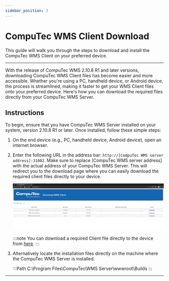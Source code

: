 ```yaml
---
sidebar_position: 3
---
```


# CompuTec WMS Client Download

This guide will walk you through the steps to download and install the CompuTec WMS Client on your preferred device.

---

With the release of CompuTec WMS 2.10.8 R1 and later versions, downloading CompuTec WMS Client files has become easier and more accessible. Whether you're using a PC, handheld device, or Android device, the process is streamlined, making it faster to get your WMS Client files onto your preferred device. Here's how you can download the required files directly from your CompuTec WMS Server.

## Instructions

To begin, ensure that you have CompuTec WMS Server installed on your system, version 2.10.8 R1 or later. Once installed, follow these simple steps:

1. On the end device (e.g., PC, handheld device, Android device), open an internet browser.
2. Enter the following URL in the address bar: `http://[CompuTec WMS server address]:31002`. Make sure to replace [CompuTec WMS server address] with the actual address of your CompuTec WMS Server.
This will redirect you to the download page where you can easily download the required client files directly to your device.

    ![Download](./media/download.webp)

    :::note
    You can download a required Client file directly to the device from [here](https://learn.computec.one/docs/wms/releases/download).
    :::

3. Alternatively locate the installation files directly on the machine where the CompuTec WMS Server is installed.

    :::Path
        C:\Program Files\CompuTec\WMS Server\wwwroot\Builds
    :::

---
